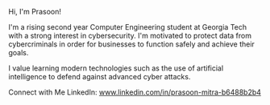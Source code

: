 Hi, I'm Prasoon!

I'm a rising second year Computer Engineering student at Georgia Tech with a strong interest in cybersecurity. I'm motivated to protect data from cybercriminals in order for businesses to function safely and achieve their goals.

I value learning modern technologies such as the use of artificial intelligence to defend against advanced cyber attacks. 

Connect with Me
LinkedIn: www.linkedin.com/in/prasoon-mitra-b6488b2b4

